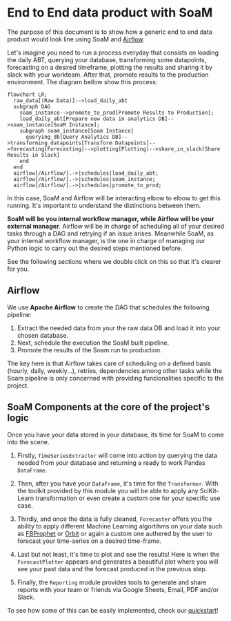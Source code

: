 # End to End data product with SoaM

The purpose of this document is to show how a generic end to end data product would look line using SoaM and [Airflow](http://airflow.apache.org/).

Let's imagine you need to run a process everyday that consists on loading the daily ABT, querying your database, transforming some datapoints, forecasting on a desired timeframe, plotting the results and sharing it by slack with your workteam. After that, promote results to the production environment. The diagram bellow show this process:

```mermaid
flowchart LR;
  raw_data[(Raw Data)]-->load_daily_abt
  subgraph DAG
    soam_instance-->promote_to_prod[Promote Results to Production];
    load_daily_abt[Prepare new data in analytics DB]-->soam_instance[SoaM Instance];
    subgraph soam_instance[Soam Instance]
      querying_db[Query Analytics DB]-->transforming_datapoints[Transform Datapoints]-->forecasting[Forecasting]-->plotting[Plotting]-->share_in_slack[Share Results in Slack]
    end
  end
  airflow[/Airflow/].->|schedules|load_daily_abt;
  airflow[/Airflow/].->|schedules|soam_instance;
  airflow[/Airflow/].->|schedules|promote_to_prod;
```

In this case, SoaM and Airflow will be interacting elbow to elbow to get this running. It's important to understand the distinctions between them.

**SoaM will be you internal workflow manager, while Airflow will be your external manager**. Airflow will be in charge of scheduling all of your desired tasks through a DAG and retrying if an issue arises. Meanwhile SoaM, as your internal workflow manager, is the one in charge of managing our Python logic to carry out the desired steps mentioned before.

See the following sections where we double click on this so that it's clearer for you.

## Airflow

We use **Apache Airflow** to create the DAG that schedules the following pipeline:
1. Extract the needed data from your the raw data DB and load it into your chosen database.
1. Next, schedule the execution the SoaM built pipeline.
1. Promote the results of the Soam run to production.

The key here is that Airflow takes care of scheduling on a defined basis (hourly, daily, weekly...), retries, dependencies among other tasks while the Soam pipeline is only concerned with providing funcionalities specific to the project.

## SoaM Components at the core of the project's logic

Once you have your data stored in your database, its time for SoaM to come into the scene.

1. Firstly, `TimeSeriesExtractor` will come into action by querying the data needed from your database and returning a ready to work Pandas `DataFrame`.

2. Then, after you have your `DataFrame`, it's time for the `Transformer`. With the toolkit provided by this module you will be able to apply any SciKit-Learn transformation or even create a custom one for your specific use case.

3. Thirdly, and once the data is fully cleaned, `Forecaster` offers you the ability to apply different Machine Learning algortihms on your data such as [FBProphet](https://facebook.github.io/prophet/) or [Orbit](https://github.com/uber/orbit) or again a custom one authered by the user to forecast your time-series on a desired time-frame.

4. Last but not least, it's time to plot and see the results! Here is when the `ForecastPlotter` appears and generates a beautiful plot where you will see your past data and the forecast produced in the previous step.

5. Finally, the `Reporting` module provides tools to generate and share reports with your team or friends via Google Sheets, Email, PDF and/or Slack.

To see how some of this can be easily implemented, check our [quickstart](notebook/examples/quickstart.ipynb)!
